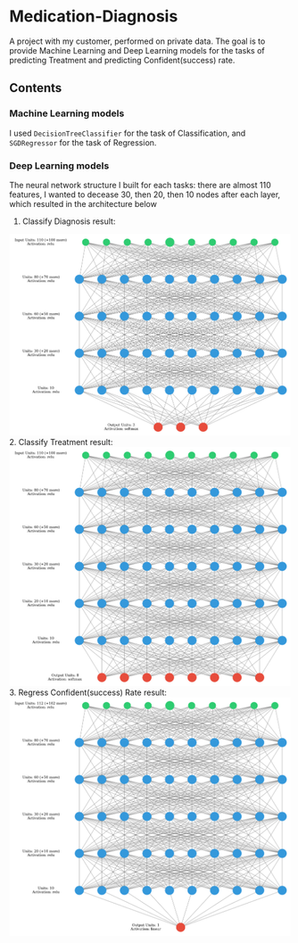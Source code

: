 # Medication-Diagnosis
A project with my customer, performed on private data. The goal is to provide Machine Learning and Deep Learning models for the tasks of predicting Treatment and predicting Confident(success) rate.

## Contents
### Machine Learning models
I used `DecisionTreeClassifier` for the task of Classification, and `SGDRegressor` for the task of Regression.
### Deep Learning models

The neural network structure I built for each tasks: there are almost 110 features, I wanted to decease 30, then 20, then 10 nodes after each layer, which resulted in the architecture below
1. Classify Diagnosis result:
<img src='assets/nn_1.png' alt="NN 1" style="width:'60%';"/>
2. Classify Treatment result:
<img src='assets/nn_2.png' alt="NN 2" style="width:'60%';"/>
3. Regress Confident(success) Rate result:
<img src='assets/nn_3.png' alt="NN 3" style="width:'60%';"/>
        
